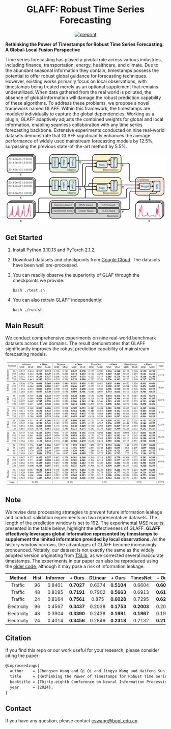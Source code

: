 <div align="center">

# GLAFF: Robust Time Series Forecasting

[![preprint](https://img.shields.io/static/v1?label=arXiv&message=2409.18696&color=B31B1B&logo=arXiv)](https://arxiv.org/abs/2409.18696)

</div>

**Rethinking the Power of Timestamps for Robust Time Series Forecasting: A Global-Local Fusion Perspective**

Time series forecasting has played a pivotal role across various industries, including finance, transportation, energy, healthcare, and climate. Due to the abundant seasonal information they contain, timestamps possess the potential to offer robust global guidance for forecasting techniques. However, existing works primarily focus on local observations, with timestamps being treated merely as an optional supplement that remains underutilized. When data gathered from the real world is polluted, the absence of global information will damage the robust prediction capability of these algorithms. To address these problems, we propose a novel framework named GLAFF. Within this framework, the timestamps are modeled individually to capture the global dependencies. Working as a plugin, GLAFF adaptively adjusts the combined weights for global and local information, enabling seamless collaboration with any time series forecasting backbone. Extensive experiments conducted on nine real-world datasets demonstrate that GLAFF significantly enhances the average performance of widely used mainstream forecasting models by 12.5%, surpassing the previous state-of-the-art method by 5.5%.

![](./img/architecture.png)

## 	Get Started

1. Install Python 3.10.13 and PyTorch 2.1.2.

2. Download datasets and checkpoints from [Google Cloud](https://drive.google.com/drive/folders/1028Ky-bJU6rSBXIMR6tf0wRAAvxIS6xP?usp=sharing). The datasets have been well pre-processed.

3. You can readily observe the superiority of GLAF through the checkpoints we provide:

   ```shell
   bash ./test.sh
   ```

4. You can also retrain GLAFF independently:

   ```shell
   bash ./run.sh
   ```

## Main Result

We conduct comprehensive experiments on nine real-world benchmark datasets across five domains. The result demonstrates that GLAFF significantly improves the robust prediction capability of mainstream forecasting models.

![](./img/result.png)

## Note

We revise data processing strategies to prevent future information leakage and conduct validation experiments on two representative datasets.  The length of the prediction window is set to 192. The experimental MSE results, presented in the table below, highlight the effectiveness of GLAFF. **GLAFF effectively leverages global information represented by timestamps to supplement the limited information provided by local observations.** As the history window narrows, the advantages of GLAFF become increasingly pronounced. Notably, our dataset is not exactly the same as the widely adopted version originating from [TSLib](https://github.com/thuml/Time-Series-Library), as we corrected several inaccurate timestamps. The experiments in our paper can also be reproduced using the [older code](https://github.com/ForestsKing/GLAFF/tree/c91679403b879c892f21c22eb0f53f314711d6f0), although it may pose a risk of information leakage.

|   Method    | Hist | Informer |   + Ours   | DLinear |   + Ours   |  TimesNet  |   + Ours   | iTransformer |   + Ours   |
| :---------: | :--: | :------: | :--------: | :-----: | :--------: | :--------: | :--------: | :----------: | :--------: |
|   Traffic   |  96  |  0.8401  | **0.7027** | 0.6374  | **0.5104** |   0.6604   | **0.6034** |    0.4514    | **0.4292** |
|   Traffic   |  48  |  0.8195  | **0.7191** | 0.7902  | **0.5663** |   0.6913   | **0.6172** |    0.5146    | **0.4936** |
|   Traffic   |  24  |  0.8164  | **0.7561** |  0.875  | **0.6028** |   0.7295   | **0.6286** |    0.6024    | **0.5807** |
| Electricity |  96  |  0.4567  | **0.3437** | 0.2038  | **0.1753** | **0.2003** |   0.2032   |    0.1688    | **0.1675** |
| Electricity |  48  |  0.3904  | **0.3390** | 0.2438  | **0.1991** | **0.1967** |   0.1986   |    0.1933    | **0.1874** |
| Electricity |  24  |  0.4014  | **0.3456** | 0.2849  | **0.2318** |   0.2132   | **0.2112** |    0.2423    | **0.2212** |

## Citation

If you find this repo or our work useful for your research, please consider citing the paper:

```tex
@inproceedings{
  author    = {Chengsen Wang and Qi Qi and Jingyu Wang and Haifeng Sun and Zirui Zhuang and Jinming Wu and Jianxin Liao},
  title     = {Rethinking the Power of Timestamps for Robust Time Series Forecasting: A Global-Local Fusion Perspective},
  booktitle = {Thirty-eighth Conference on Neural Information Processing Systems},
  year      = {2024},
}
```

## Contact

If you have any question, please contact [cswang@bupt.edu.cn]().
